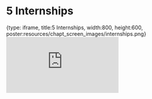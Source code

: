 # 5 Internships
 
{type: iframe, title:5 Internships, width:800, height:600, poster:resources/chapt_screen_images/internships.png}
![](https://datatrail-jhu.github.io/DataTrail_Guides/no_toc/internships.html)
 

 
